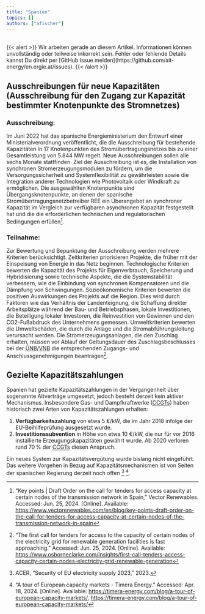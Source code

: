 ```yaml
---
title: "Spanien"
topics: []
authors: ["afischer"]
---
```


<br>
{{< alert >}}
Wir arbeiten gerade an diesem Artikel. Informationen können unvollständig oder teilweise inkorrekt sein. Fehler oder fehlende Details kannst Du direkt per [GitHub Issue melden](https://github.com/ait-energy/en.ergie.at/issues).
{{< /alert >}}

## Ausschreibungen für neue Kapazitäten (Ausschreibung für den Zugang zur Kapazität bestimmter Knotenpunkte des Stromnetzes)

### Ausschreibung: 
Im Juni 2022 hat das spanische Energieministerium den Entwurf einer Ministerialverordnung veröffentlicht, die die Ausschreibung für bestehende Kapazitäten in 17 Knotenpunkten des Stromübertragungsnetzes bis zu einer Gesamtleistung von 5.844 MW regelt. Neue Ausschreibungen sollen alle sechs Monate stattfinden. Ziel der Ausschreibung ist es, die Installation von synchronen Stromerzeugungsmodulen zu fördern, um die Versorgungssicherheit und Systemflexibilität zu gewährleisten sowie die Integration anderer Technologien wie Photovoltaik oder Windkraft zu ermöglichen. Die ausgewählten Knotenpunkte sind Übergangsknotenpunkte, an denen der spanische Stromübertragungsnetzbetreiber REE ein Überangebot an synchroner Kapazität im Vergleich zur verfügbaren asynchronen Kapazität festgestellt hat und die die erforderlichen technischen und regulatorischen Bedingungen erfüllen[^1].

### Teilnahme: 
Zur Bewertung und Bepunktung der Ausschreibung werden mehrere Kriterien berücksichtigt. Zeitkriterien priorisieren Projekte, die früher mit der Einspeisung von Energie in das Netz beginnen. Technologische Kriterien bewerten die Kapazität des Projekts für Eigenverbrauch, Speicherung und Hybridisierung sowie technische Aspekte, die die Systemstabilität verbessern, wie die Einbindung von synchronen Kompensatoren und die Dämpfung von Schwingungen. Sozioökonomische Kriterien bewerten die positiven Auswirkungen des Projekts auf die Region. Dies wird durch Faktoren wie das Verhältnis der Landenteignung, die Schaffung direkter Arbeitsplätze während der Bau- und Betriebsphasen, lokale Investitionen, die Beteiligung lokaler Investoren, die Reinvestition von Gewinnen und den CO2-Fußabdruck des Unternehmens gemessen. Umweltkriterien bewerten die Umweltschäden, die durch die Anlage und die Stromabführungsleitung verursacht werden. Die Stromerzeugungsanlagen, die den Zuschlag erhalten, müssen vor Ablauf der Geltungsdauer des Zuschlagsbeschlusses bei der <abbr title="Übertragungsnetzbetreiber">ÜNB</abbr>/<abbr title="Verteilnetzbetreiber">VNB</abbr> die entsprechenden Zugangs- und Anschlussgenehmigungen beantragen[^2].

## Gezielte Kapazitätszahlungen

Spanien hat gezielte Kapazitätszahlungen in der Vergangenheit über sogenannte Altverträge umgesetzt, jedoch besteht derzeit kein aktiver Mechanismus. Insbesondere Gas- und Dampfkraftwerke (<abbr title="Combined-Cycle Gas Turbines">CCGTs</abbr>) haben historisch zwei Arten von Kapazitätszahlungen erhalten:

1. **Verfügbarkeitszahlung** von etwa 5 €/kW, die im Jahr 2018 infolge der EU-Beihilfeprüfung ausgesetzt wurde.  
2. **Investitionssubvention** in Höhe von etwa 10 €/kW, die nur für vor 2016 installierte Erzeugungskapazitäten gewährt wurde. Ab 2020 verloren rund 70 % der <abbr title="Combined-Cycle Gas Turbines">CCGTs</abbr> diesen Anspruch.

Ein neues System zur Kapazitätsvergütung wurde bislang nicht eingeführt. Das weitere Vorgehen in Bezug auf Kapazitätsmechanismen ist von Seiten der spanischen Regierung derzeit noch offen [^3] [^4].

<!-- Fußnoten -->

[^1]: “Key points | Draft Order on the call for tenders for access capacity at certain nodes of the transmission network in Spain,” Vector Renewables. Accessed: Jun. 25, 2024. [Online]. Available: https://www.vectorenewables.com/en/blog/key-points-draft-order-on-the-call-for-tenders-for-access-capacity-at-certain-nodes-of-the-transmission-network-in-spain

[^2]: “The first call for tenders for access to the capacity of certain nodes of the electricity grid for renewable generation facilities is fast approaching.” Accessed: Jun. 25, 2024. [Online]. Available: https://www.osborneclarke.com/insights/first-call-tenders-access-capacity-certain-nodes-electricity-grid-renewable-generation

[^3]: ACER, “Security of EU electricity supply 2023,” 2023.

[^4]: “A tour of European capacity markets - Timera Energy.” Accessed: Apr. 18, 2024. [Online]. Available: https://timera-energy.com/blog/a-tour-of-european-capacity-markets/, https://timera-energy.com/blog/a-tour-of-european-capacity-markets/

